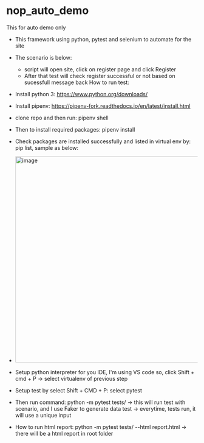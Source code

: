 # nop_auto_demo
This for auto demo only
- This framework using python, pytest and selenium to automate for the site
- The scenario is below: 
  - script will open site, click on register page and click Register
  - After that test will check register successful or not based on sucessfull message back
How to run test:
- Install python 3: https://www.python.org/downloads/
- Install pipenv: https://pipenv-fork.readthedocs.io/en/latest/install.html
- clone repo and then run: pipenv shell
- Then to install required packages: pipenv install
- Check packages are installed successfully and listed in virtual env by: pip list, sample as below:
- <img width="541" alt="image" src="https://user-images.githubusercontent.com/32532761/159877513-f0b7b7a9-c0e8-450b-9cd9-0253972bfa02.png">
- Setup python interpreter for you IDE, I'm using VS code so, click Shift + cmd + P -> select virtualenv of previous step
- Setup test by select Shift + CMD + P: select pytest
- Then run command: python -m pytest tests/
-> this will run test with scenario, and I use Faker to generate data test -> everytime, tests run, it will use a unique input

- How to run html report:
  python -m pytest tests/ --html report.html -> there will be a html report in root folder


